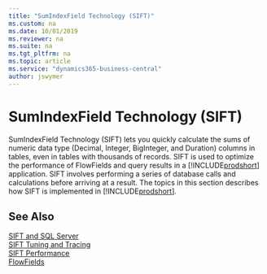 ```yaml
---
title: "SumIndexField Technology (SIFT)"
ms.custom: na
ms.date: 10/01/2019
ms.reviewer: na
ms.suite: na
ms.tgt_pltfrm: na
ms.topic: article
ms.service: "dynamics365-business-central"
author: jswymer
---
```

# SumIndexField Technology (SIFT)
SumIndexField Technology \(SIFT\) lets you quickly calculate the sums of numeric data type \(Decimal, Integer, BigInteger, and Duration\) columns in tables, even in tables with thousands of records. SIFT is used to optimize the performance of FlowFields and query results in a [!INCLUDE[prodshort](includes/prodshort.md)] application. SIFT involves performing a series of database calls and calculations before arriving at a result. The topics in this section describes how SIFT is implemented in [!INCLUDE[prodshort](includes/prodshort.md)].  
  
## See Also  

[SIFT and SQL Server](devenv-sift-and-sql-server.md)  
[SIFT Tuning and Tracing](devenv-sift-tuning-and-tracing.md)  
[SIFT Performance](devenv-sift-performance.md)  
[FlowFields](devenv-flowfields.md)